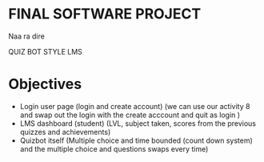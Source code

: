 # FINAL SOFTWARE PROJECT
Naa ra dire 

QUIZ BOT STYLE LMS

# Objectives
- Login user page (login and create account) (we can use our activity 8 and swap out the login with the create acccount and quit as login )
- LMS dashboard (student) (LVL, subject taken, scores from the previous quizzes and achievements)
- Quizbot itself (Multiple choice and time bounded (count down system) and the multiple choice and questions swaps every time)


